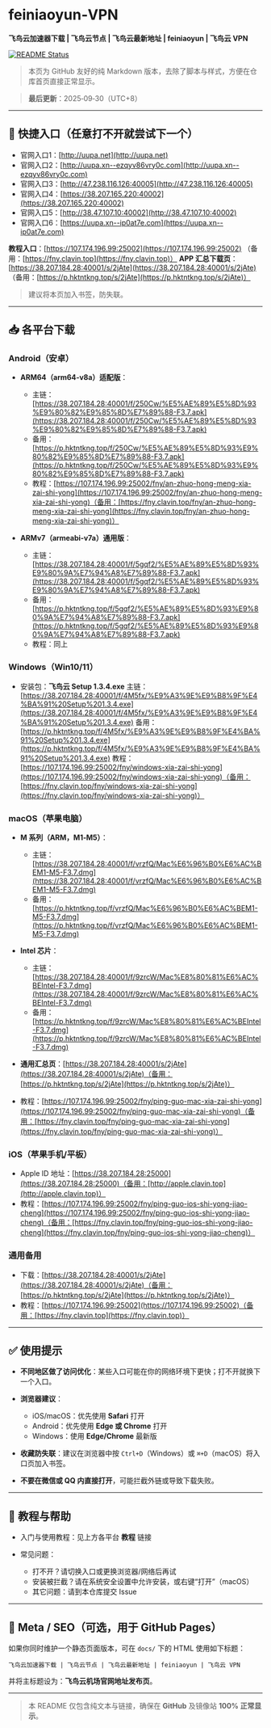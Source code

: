 # feiniaoyun‑VPN

**飞鸟云加速器下载 | 飞鸟云节点 | 飞鸟云最新地址 | feiniaoyun | 飞鸟云 VPN**

[![README Status](https://img.shields.io/badge/render-GitHub%20Markdown-blue)](#)

> 本页为 GitHub 友好的纯 Markdown 版本，去除了脚本与样式，方便在仓库首页直接正常显示。

> **最后更新**：2025‑09‑30（UTC+8）

---

## 🚀 快捷入口（任意打不开就尝试下一个）

* 官网入口1：[http://uupa.net](http://uupa.net)
* 官网入口2：[http://uupa.xn--ezqyv86vry0c.com](http://uupa.xn--ezqyv86vry0c.com)
* 官网入口3：[http://47.238.116.126:40005](http://47.238.116.126:40005)
* 官网入口4：[https://38.207.165.220:40002](https://38.207.165.220:40002)
* 官网入口5：[http://38.47.107.10:40002](http://38.47.107.10:40002)
* 官网入口6：[https://uupa.xn--ip0at7e.com](https://uupa.xn--ip0at7e.com)

**教程入口**：[https://107.174.196.99:25002](https://107.174.196.99:25002) （备用：[https://fny.clavin.top](https://fny.clavin.top)）
**APP 汇总下载页**：[https://38.207.184.28:40001/s/2jAte](https://38.207.184.28:40001/s/2jAte) （备用：[https://p.hktntkng.top/s/2jAte](https://p.hktntkng.top/s/2jAte)）

> 建议将本页加入书签，防失联。

---

## 📥 各平台下载

### Android（安卓）

* **ARM64（arm64‑v8a）适配版**：

  * 主链：[https://38.207.184.28:40001/f/250Cw/%E5%AE%89%E5%8D%93%E9%80%82%E9%85%8D%E7%89%88-F3.7.apk](https://38.207.184.28:40001/f/250Cw/%E5%AE%89%E5%8D%93%E9%80%82%E9%85%8D%E7%89%88-F3.7.apk)
  * 备用：[https://p.hktntkng.top/f/250Cw/%E5%AE%89%E5%8D%93%E9%80%82%E9%85%8D%E7%89%88-F3.7.apk](https://p.hktntkng.top/f/250Cw/%E5%AE%89%E5%8D%93%E9%80%82%E9%85%8D%E7%89%88-F3.7.apk)
  * 教程：[https://107.174.196.99:25002/fny/an-zhuo-hong-meng-xia-zai-shi-yong](https://107.174.196.99:25002/fny/an-zhuo-hong-meng-xia-zai-shi-yong)（备用：[https://fny.clavin.top/fny/an-zhuo-hong-meng-xia-zai-shi-yong](https://fny.clavin.top/fny/an-zhuo-hong-meng-xia-zai-shi-yong)）
* **ARMv7（armeabi‑v7a）通用版**：

  * 主链：[https://38.207.184.28:40001/f/5gqf2/%E5%AE%89%E5%8D%93%E9%80%9A%E7%94%A8%E7%89%88-F3.7.apk](https://38.207.184.28:40001/f/5gqf2/%E5%AE%89%E5%8D%93%E9%80%9A%E7%94%A8%E7%89%88-F3.7.apk)
  * 备用：[https://p.hktntkng.top/f/5gqf2/%E5%AE%89%E5%8D%93%E9%80%9A%E7%94%A8%E7%89%88-F3.7.apk](https://p.hktntkng.top/f/5gqf2/%E5%AE%89%E5%8D%93%E9%80%9A%E7%94%A8%E7%89%88-F3.7.apk)
  * 教程：同上

### Windows（Win10/11）

* 安装包：**飞鸟云 Setup 1.3.4.exe**
  主链：[https://38.207.184.28:40001/f/4M5fx/%E9%A3%9E%E9%B8%9F%E4%BA%91%20Setup%201.3.4.exe](https://38.207.184.28:40001/f/4M5fx/%E9%A3%9E%E9%B8%9F%E4%BA%91%20Setup%201.3.4.exe)
  备用：[https://p.hktntkng.top/f/4M5fx/%E9%A3%9E%E9%B8%9F%E4%BA%91%20Setup%201.3.4.exe](https://p.hktntkng.top/f/4M5fx/%E9%A3%9E%E9%B8%9F%E4%BA%91%20Setup%201.3.4.exe)
  教程：[https://107.174.196.99:25002/fny/windows-xia-zai-shi-yong](https://107.174.196.99:25002/fny/windows-xia-zai-shi-yong)（备用：[https://fny.clavin.top/fny/windows-xia-zai-shi-yong](https://fny.clavin.top/fny/windows-xia-zai-shi-yong)）

### macOS（苹果电脑）

* **M 系列（ARM，M1‑M5）**：

  * 主链：[https://38.207.184.28:40001/f/vrzfQ/Mac%E6%96%B0%E6%AC%BEM1-M5-F3.7.dmg](https://38.207.184.28:40001/f/vrzfQ/Mac%E6%96%B0%E6%AC%BEM1-M5-F3.7.dmg)
  * 备用：[https://p.hktntkng.top/f/vrzfQ/Mac%E6%96%B0%E6%AC%BEM1-M5-F3.7.dmg](https://p.hktntkng.top/f/vrzfQ/Mac%E6%96%B0%E6%AC%BEM1-M5-F3.7.dmg)
* **Intel 芯片**：

  * 主链：[https://38.207.184.28:40001/f/9zrcW/Mac%E8%80%81%E6%AC%BEIntel-F3.7.dmg](https://38.207.184.28:40001/f/9zrcW/Mac%E8%80%81%E6%AC%BEIntel-F3.7.dmg)
  * 备用：[https://p.hktntkng.top/f/9zrcW/Mac%E8%80%81%E6%AC%BEIntel-F3.7.dmg](https://p.hktntkng.top/f/9zrcW/Mac%E8%80%81%E6%AC%BEIntel-F3.7.dmg)
* **通用汇总页**：[https://38.207.184.28:40001/s/2jAte](https://38.207.184.28:40001/s/2jAte)（备用：[https://p.hktntkng.top/s/2jAte](https://p.hktntkng.top/s/2jAte)）
* 教程：[https://107.174.196.99:25002/fny/ping-guo-mac-xia-zai-shi-yong](https://107.174.196.99:25002/fny/ping-guo-mac-xia-zai-shi-yong)（备用：[https://fny.clavin.top/fny/ping-guo-mac-xia-zai-shi-yong](https://fny.clavin.top/fny/ping-guo-mac-xia-zai-shi-yong)）

### iOS（苹果手机/平板）

* Apple ID 地址：[https://38.207.184.28:25000](https://38.207.184.28:25000)（备用：[http://apple.clavin.top](http://apple.clavin.top)）
* 教程：[https://107.174.196.99:25002/fny/ping-guo-ios-shi-yong-jiao-cheng](https://107.174.196.99:25002/fny/ping-guo-ios-shi-yong-jiao-cheng)（备用：[https://fny.clavin.top/fny/ping-guo-ios-shi-yong-jiao-cheng](https://fny.clavin.top/fny/ping-guo-ios-shi-yong-jiao-cheng)）

### 通用备用

* 下载：[https://38.207.184.28:40001/s/2jAte](https://38.207.184.28:40001/s/2jAte)（备用：[https://p.hktntkng.top/s/2jAte](https://p.hktntkng.top/s/2jAte)）
* 教程：[https://107.174.196.99:25002](https://107.174.196.99:25002)（备用：[https://fny.clavin.top](https://fny.clavin.top)）

---

## ✅ 使用提示

* **不同地区做了访问优化**：某些入口可能在你的网络环境下更快；打不开就换下一个入口。
* **浏览器建议**：

  * iOS/macOS：优先使用 **Safari** 打开
  * Android：优先使用 **Edge 或 Chrome** 打开
  * Windows：使用 **Edge/Chrome** 最新版
* **收藏防失联**：建议在浏览器中按 `Ctrl+D`（Windows）或 `⌘+D`（macOS）将入口页加入书签。
* **不要在微信或 QQ 内直接打开**，可能拦截外链或导致下载失败。

---

## 🧭 教程与帮助

* 入门与使用教程：见上方各平台 **教程** 链接
* 常见问题：

  * 打不开？请切换入口或更换浏览器/网络后再试
  * 安装被拦截？请在系统安全设置中允许安装，或右键“打开”（macOS）
  * 其它问题：请到本仓库提交 Issue

---

## 🔖 Meta / SEO（可选，用于 GitHub Pages）

如果你同时维护一个静态页面版本，可在 `docs/` 下的 HTML 使用如下标题：

```
飞鸟云加速器下载 | 飞鸟云节点 | 飞鸟云最新地址 | feiniaoyun | 飞鸟云 VPN
```

并将主标题设为：**飞鸟云机场官网地址发布页**。

---

> 本 README 仅包含纯文本与链接，确保在 **GitHub** 及镜像站 **100% 正常显示**。

